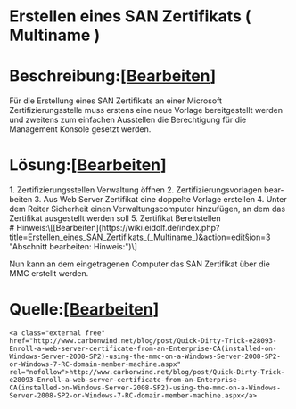 # Erstellen eines SAN Zertifikats ( Multiname )

# <span class="mw-headline" id="bkmrk-beschreibung%3A">Beschreibung:</span><span class="mw-editsection"><span class="mw-editsection-bracket">\[</span>[Bearbeiten](https://wiki.eidolf.de/index.php?title=Erstellen_eines_SAN_Zertifikats_(_Multiname_)&action=edit&section=1 "Abschnitt bearbeiten: Beschreibung:")<span class="mw-editsection-bracket">\]</span></span>

Für die Erstellung eines SAN Zertifikats an einer Microsoft Zertifizierungsstelle muss erstens eine neue Vorlage bereitgestellt werden und zweitens zum einfachen Ausstellen die Berechtigung für die Management Konsole gesetzt werden.

# <span id="bkmrk-"></span><span class="mw-headline" id="bkmrk-l%C3%B6sung%3A">Lösung:</span><span class="mw-editsection"><span class="mw-editsection-bracket">\[</span>[Bearbeiten](https://wiki.eidolf.de/index.php?title=Erstellen_eines_SAN_Zertifikats_(_Multiname_)&action=edit&section=2 "Abschnitt bearbeiten: Lösung:")<span class="mw-editsection-bracket">\]</span></span>

<div class="vector-body" id="bkmrk-zertifizierungsstell"><div class="mw-body-content mw-content-ltr" dir="ltr" lang="de"><div class="mw-parser-output">1. Zertifizierungsstellen Verwaltung öffnen
2. Zertifizierungsvorlagen bearbeiten
3. Aus Web Server Zertifikat eine doppelte Vorlage erstellen
4. Unter dem Reiter Sicherheit einen Verwaltungscomputer hinzufügen, an dem das Zertifikat ausgestellt werden soll
5. Zertifikat Bereitstellen

</div></div></div># <span class="mw-headline" id="bkmrk-hinweis%3A">Hinweis:</span><span class="mw-editsection"><span class="mw-editsection-bracket">\[</span>[Bearbeiten](https://wiki.eidolf.de/index.php?title=Erstellen_eines_SAN_Zertifikats_(_Multiname_)&action=edit&section=3 "Abschnitt bearbeiten: Hinweis:")<span class="mw-editsection-bracket">\]</span></span>

Nun kann an dem eingetragenen Computer das SAN Zertifikat über die MMC erstellt werden.

# <span class="mw-headline" id="bkmrk-quelle%3A">Quelle:</span><span class="mw-editsection"><span class="mw-editsection-bracket">\[</span>[Bearbeiten](https://wiki.eidolf.de/index.php?title=Erstellen_eines_SAN_Zertifikats_(_Multiname_)&action=edit&section=4 "Abschnitt bearbeiten: Quelle:")<span class="mw-editsection-bracket">\]</span></span>

```
<a class="external free" href="http://www.carbonwind.net/blog/post/Quick-Dirty-Trick-e28093-Enroll-a-web-server-certificate-from-an-Enterprise-CA(installed-on-Windows-Server-2008-SP2)-using-the-mmc-on-a-Windows-Server-2008-SP2-or-Windows-7-RC-domain-member-machine.aspx" rel="nofollow">http://www.carbonwind.net/blog/post/Quick-Dirty-Trick-e28093-Enroll-a-web-server-certificate-from-an-Enterprise-CA(installed-on-Windows-Server-2008-SP2)-using-the-mmc-on-a-Windows-Server-2008-SP2-or-Windows-7-RC-domain-member-machine.aspx</a>
```